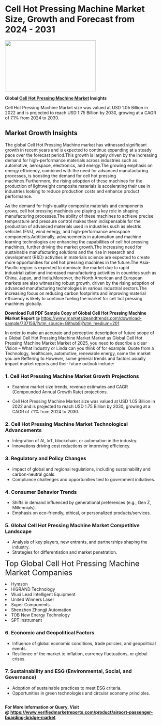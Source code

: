 <H1>Cell Hot Pressing Machine Market Size, Growth and Forecast from 2024 - 2031</H1><img class="aligncenter size-medium wp-image-584254" src="https://thirdeyenews.in/wp-content/uploads/2024/09/Global-Market-Research-300x168.jpeg" alt="" width="300" height="168" /><p><strong>Global&nbsp;<a href="https://www.marketsizeandtrends.com/download-sample/737156/?utm_source=Github8j?utm_medium=201">Cell Hot Pressing Machine Market</a> Insights</strong></p><p>Cell Hot Pressing Machine Market size was valued at USD 1.05 Billion in 2022 and is projected to reach USD 1.75 Billion by 2030, growing at a CAGR of 7.1% from 2024 to 2030.</p><p><h2>Market Growth Insights</h2> <p>The global Cell Hot Pressing Machine market has witnessed significant growth in recent years and is expected to continue expanding at a steady pace over the forecast period.This growth is largely driven by the increasing demand for high-performance materials across industries such as automotive, aerospace, electronics, and energy.The growing emphasis on energy efficiency, combined with the need for advanced manufacturing processes, is boosting the demand for cell hot pressing machines.Furthermore, the rising adoption of these machines for the production of lightweight composite materials is accelerating their use in industries looking to reduce production costs and enhance product performance.</p> <p>As the demand for high-quality composite materials and components grows, cell hot pressing machines are playing a key role in shaping manufacturing processes.The ability of these machines to achieve precise temperature and pressure control makes them indispensable for the production of advanced materials used in industries such as electric vehicles (EVs), wind energy, and high-performance aerospace components.Additionally, advancements in automation and machine learning technologies are enhancing the capabilities of cell hot pressing machines, further driving the market growth.The increasing need for sustainable manufacturing solutions and the rise in research and development (R&D) activities in materials science are expected to create more opportunities for cell hot pressing machines in the future.The Asia-Pacific region is expected to dominate the market due to rapid industrialization and increased manufacturing activities in countries such as China, Japan, and India.Moreover, the North American and European markets are also witnessing robust growth, driven by the rising adoption of advanced manufacturing technologies in various industrial sectors.The increasing focus on reducing carbon footprints and improving material efficiency is likely to continue fueling the market for cell hot pressing machines globally.<p><span class=""><strong>Download Full PDF Sample Copy of Global Cell Hot Pressing Machine Market Report</strong> @ <a href="https://www.marketsizeandtrends.com/download-sample/737156/?utm_source=Github8j?utm_medium=201" target="_blank">https://www.marketsizeandtrends.com/download-sample/737156/?utm_source=Github8j?utm_medium=201</a></span></p><p>In order to make an accurate and perceptive description of future scope of a Global&nbsp;Cell Hot Pressing Machine Market Market as Global&nbsp;Cell Hot Pressing Machine Market Market of 2025, you need to describe a clear Vision &ndash; What Industry or Linda can you think of for example: Quote from a Technology, healthcare, automotive, renewable energy, name the market you are Reffering to.However, some general trends and factors usually impact market reports and their future outlook include:</p><h3>1.&nbsp;<strong>Cell Hot Pressing Machine Market Growth Projections</strong></h3><ul><li>Examine market size trends, revenue estimates and CAGR (Compounded Annual Growth Rate) projections.</li><li><p>Cell Hot Pressing Machine Market size was valued at USD 1.05 Billion in 2022 and is projected to reach USD 1.75 Billion by 2030, growing at a CAGR of 7.1% from 2024 to 2030.</p></li></ul><h3>2.&nbsp;<strong>Cell Hot Pressing Machine Market Technological Advancements</strong></h3><ul><li>Integration of AI, IoT, blockchain, or automation in the industry.</li><li>Innovations driving cost reductions or improving efficiency.</li></ul><h3>3.&nbsp;<strong>Regulatory and Policy Changes</strong></h3><ul><li>Impact of global and regional regulations, including sustainability and carbon-neutral goals.</li><li>Compliance challenges and opportunities tied to government initiatives.</li></ul><h3>4.&nbsp;<strong>Consumer Behavior Trends</strong></h3><ul><li>Shifts in demand influenced by generational preferences (e.g., Gen Z, Millennials).</li><li>Emphasis on eco-friendly, ethical, or personalized products/services.</li></ul><h3>5.&nbsp;<strong>Global Cell Hot Pressing Machine Market Competitive Landscape</strong></h3><ul><li>Analysis of key players, new entrants, and partnerships shaping the industry.</li><li>Strategies for differentiation and market penetration.</li></ul><p data-pm-slice="1 1 []"><span style="color: inherit; font-family: inherit; font-size: 25px;">Top Global Cell Hot Pressing Machine Market Companies</span></p><div class="" data-test-id=""><p><li>Hymson</li><li> HIGRAND Technology</li><li> Wuxi Lead Intelligent Equipment</li><li> United Winners Laser</li><li> Super Components</li><li> Shenzhen Zhongji Automation</li><li> TOB New Energy Technology</li><li> SPT Instrument</li></p></div><h3>6.&nbsp;<strong>Economic and Geopolitical Factors</strong></h3><ul><li>Influence of global economic conditions, trade policies, and geopolitical events.</li><li>Resilience of the market to inflation, currency fluctuations, or global crises.</li></ul><h3>7.&nbsp;<strong>Sustainability and ESG (Environmental, Social, and Governance)</strong></h3><ul><li>Adoption of sustainable practices to meet ESG criteria.</li><li>Opportunities in green technologies and circular economy principles.</li></ul><h2><strong style="font-size: 14px;">For More Information or Query, Visit @&nbsp;</strong><a style="background-color: #ffffff; font-size: 14px;" href="https://www.marketsizeandtrends.com/report/cell-hot-pressing-machine-market/" target="_blank">https://www.verifiedmarketreports.com/product/airport-passenger-boarding-bridge-market</a></h2>